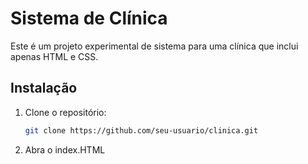 # Sistema de Clínica

Este é um projeto experimental de sistema para uma clínica que inclui apenas HTML e CSS.

## Instalação

1. Clone o repositório:

   ```bash
   git clone https://github.com/seu-usuario/clinica.git
   
2. Abra o index.HTML
